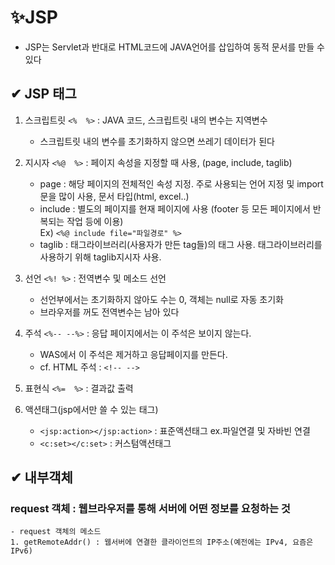 # ✨JSP

- JSP는 Servlet과 반대로 HTML코드에 JAVA언어를 삽입하여 동적 문서를 만들 수 있다

## ✔ JSP 태그

1. 스크립트릿 `<%  %>` : JAVA 코드, 스크립트릿 내의 변수는 지역변수

   - 스크립트릿 내의 변수를 초기화하지 않으면 쓰레기 데이터가 된다

2. 지시자 `<%@  %>` : 페이지 속성을 지정할 때 사용, (page, include, taglib)
    - page : 해당 페이지의 전체적인 속성 지정. 주로 사용되는 언어 지정 및 import문을 많이 사용, 문서 타입(html, excel..)
    - include : 별도의 페이지를 현재 페이지에 사용 (footer 등 모든 페이지에서 반복되는 작업 등에 이용)  
      Ex) `<%@ include file="파일경로" %>`
    - taglib : 태그라이브러리(사용자가 만든 tag들)의 태그 사용. 태그라이브러리를 사용하기 위해 taglib지시자 사용.


3. 선언 `<%! %>` : 전역변수 및 메소드 선언
    - 선언부에서는 초기화하지 않아도 수는 0, 객체는 null로 자동 초기화
    - 브라우저를 꺼도 전역변수는 남아 있다

4. 주석 `<%-- --%>` : 응답 페이지에서는 이 주석은 보이지 않는다.  
    - WAS에서 이 주석은 제거하고 응답페이지를 만든다. 
    - cf. HTML 주석 : `<!-- -->`

5. 표현식 `<%=  %>` : 결과값 출력

6. 액션태그(jsp에서만 쓸 수 있는 태그)
   - `<jsp:action></jsp:action>` : 표준액션태그 ex.파일연결 및 자바빈 연결
   - `<c:set></c:set>` : 커스텀액션태그

## ✔ 내부객체
### request 객체 : 웹브라우저를 통해 서버에 어떤 정보를 요청하는 것
    - request 객체의 메소드
    1. getRemoteAddr() : 웹서버에 연결한 클라이언트의 IP주소(예전에는 IPv4, 요즘은 IPv6)


